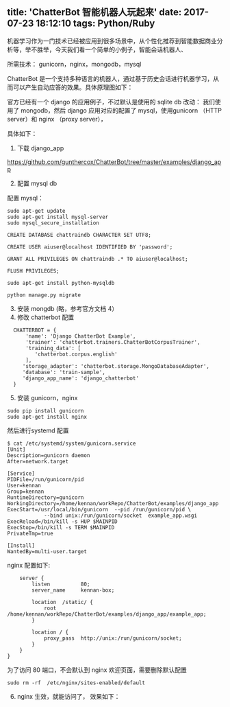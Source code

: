 title: 'ChatterBot 智能机器人玩起来'
date: 2017-07-23 18:12:10
tags: Python/Ruby
---

机器学习作为一门技术已经被应用到很多场景中，从个性化推荐到智能数据商业分析等，举不胜举，今天我们看一个简单的小例子，智能会话机器人、

所需技术： gunicorn，nginx，mongodb，mysql

ChatterBot 是一个支持多种语言的机器人，通过基于历史会话进行机器学习，从而可以产生自动应答的效果。具体原理图如下：


官方已经有一个 django 的应用例子，不过默认是使用的 sqlite db
改动： 我们使用了 mongodb，然后 django 应用对应的配置了 mysql，使用gunicorn （HTTP server）和 nginx （proxy server），

具体如下：

1. 下载 django_app

https://github.com/gunthercox/ChatterBot/tree/master/examples/django_app

2. 配置 mysql db

配置 mysql：

```
sudo apt-get update
sudo apt-get install mysql-server
sudo mysql_secure_installation
```

```
CREATE DATABASE chattraindb CHARACTER SET UTF8;

CREATE USER aiuser@localhost IDENTIFIED BY 'password';

GRANT ALL PRIVILEGES ON chattraindb .* TO aiuser@localhost;

FLUSH PRIVILEGES;
```

```
sudo apt-get install python-mysqldb

python manage.py migrate
```

3. 安装 mongdb (略，参考官方文档 4）
4. 修改 chatterbot 配置

```
  CHATTERBOT = {
      'name': 'Django ChatterBot Example',
      'trainer': 'chatterbot.trainers.ChatterBotCorpusTrainer',
      'training_data': [
         'chatterbot.corpus.english'
      ], 
     'storage_adapter': 'chatterbot.storage.MongoDatabaseAdapter',
     'database': 'train-sample',
     'django_app_name': 'django_chatterbot'
  }

```

5. 安装 gunicorn，nginx

```
sudo pip install gunicorn
sudo apt-get install nginx
```

然后进行systemd 配置

```
$ cat /etc/systemd/system/gunicorn.service
[Unit]
Description=gunicorn daemon
After=network.target

[Service]
PIDFile=/run/gunicorn/pid
User=kennan
Group=kennan
RuntimeDirectory=gunicorn
WorkingDirectory=/home/kennan/workRepo/ChatterBot/examples/django_app
ExecStart=/usr/local/bin/gunicorn  --pid /run/gunicorn/pid \
            --bind unix:/run/gunicorn/socket  example_app.wsgi
ExecReload=/bin/kill -s HUP $MAINPID
ExecStop=/bin/kill -s TERM $MAINPID
PrivateTmp=true

[Install]
WantedBy=multi-user.target
```

nginx 配置如下:

```
    server {
        listen          80;
        server_name     kennan-box;

        location  /static/ {
            root /home/kennan/workRepo/ChatterBot/examples/django_app/example_app;
        }   

        location / {
            proxy_pass  http://unix:/run/gunicorn/socket;
        }   
    }   
}
```

为了访问 80 端口，不会默认到 nginx 欢迎页面，需要删除默认配置

```
sudo rm -rf  /etc/nginx/sites-enabled/default
```

6. nginx 生效，就能访问了， 效果如下：